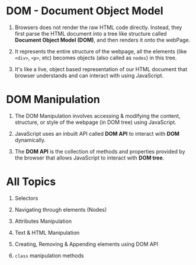 # DOM - Document Object Model

1. Browsers does not render the raw HTML code directly. Instead, they first parse the HTML document into a tree like structure called **Document Object Model (DOM)**, and then renders it onto the webPage.

2. It represents the entire structure of the webpage, all the elements (like `<div>`, `<p>`, etc) becomes objects (also called as `nodes`) in this tree.

3. It's like a live, object based representation of our HTML document that browser understands and can interact with using JavaScript.

# DOM Manipulation

1. The DOM Manipulation involves accessing & modifying the content, structure, or style of the webpage (in DOM tree) using JavaScript.

2. JavaScript uses an inbuilt API called **DOM API** to interact with **DOM** dynamically.

3. The **DOM API** is the collection of methods and properties provided by the browser that allows JavaScript to interact with **DOM tree**.

# All Topics

1. Selectors

2. Navigating through elements (Nodes)

3. Attributes Manipulation

4. Text & HTML Manipulation

5. Creating, Removing & Appending elements using DOM API

6. `class` manipulation methods
